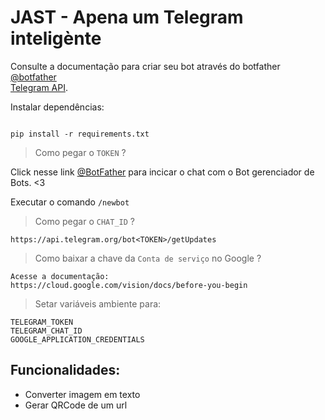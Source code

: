 # JAST - Apena um Telegram inteligènte

Consulte a documentação para criar seu bot através do botfather 
<br />
[@botfather](https://t.me/botfather) 
<br />
[Telegram API](https://core.telegram.org/api).

Instalar dependências:

```

pip install -r requirements.txt

```

> 
> Como pegar o `TOKEN` ?
> 

Click nesse link [@BotFather](https://telegram.me/botfather) para incicar o chat com o Bot gerenciador de Bots. <3

Executar o comando `/newbot`

> 
> Como pegar o `CHAT_ID` ?
> 

```
https://api.telegram.org/bot<TOKEN>/getUpdates

```

> 
> Como baixar a chave da `Conta de serviço` no Google ?
> 

```
Acesse a documentação:
https://cloud.google.com/vision/docs/before-you-begin

```

> 
> Setar variáveis ambiente para:
> 

```
TELEGRAM_TOKEN
TELEGRAM_CHAT_ID
GOOGLE_APPLICATION_CREDENTIALS
```

## Funcionalidades:
- Converter imagem em texto
- Gerar QRCode de um url